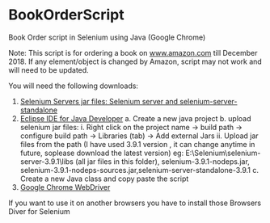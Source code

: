 # BookOrderScript
Book Order script in Selenium using Java (Google Chrome)

Note: This script is for ordering a book on www.amazon.com till December 2018. 
If any element/object is changed by Amazon, script may not work and will need to be updated.


You will need the following downloads:
1. <a href="http://selenium-release.storage.googleapis.com/index.html">Selenium Servers jar files: Selenium server and selenium-server-standalone</a>
2. <a href="https://www.eclipse.org/downloads/packages/">Eclipse IDE for Java Developer</a>
    a. Create a new java project
    b. upload selenium jar files:
       i. Right click on the project name -> build path -> configure build path -> Libraries (tab) -> Add external Jars
       ii. Upload jar files from the path (I have used 3.9.1 version , it can change anytime in future, soplease download the latest version) 
       eg: E:\Selenium\selenium-server-3.9.1\libs (all jar files in this folder), selenium-3.9.1-nodeps.jar, selenium-3.9.1-nodeps-sources.jar,selenium-server-standalone-3.9.1 
    c. Create a new Java class and copy paste the script   
3. <a href="http://chromedriver.chromium.org/downloads">Google Chrome WebDriver</a>

If you want to use it on another browsers you have to install those Browsers Diver for Selenium


